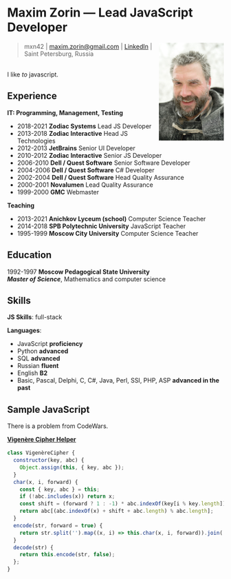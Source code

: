 # Maxim Zorin — **Lead JavaScript Developer**
<img align="right" width="30%" src="mxn42-photo.jpg">

<blockquote>
mxn42 | <a href="mailto:maxim.zorin@gmail.com">maxim.zorin@gmail.com</a> | <a href="https://www.linkedin.com/in/maximzorin/">LinkedIn</a> | Saint Petersburg, Russia
</blockquote>

\
I like _to_ javascript.

## Experience

**IT: Programming, Management, Testing**
- 2018-2021 **Zodiac Systems** Lead JS Developer
- 2013-2018 **Zodiac Interactive** Head JS Technologies
- 2012-2013 **JetBrains** Senior UI Developer
- 2010-2012 **Zodiac Interactive** Senior JS Developer
- 2006-2010 **Dell / Quest Software** Senior Software Developer
- 2004-2006 **Dell / Quest Software** C# Developer
- 2002-2004 **Dell / Quest Software** Head Quality Assurance
- 2000-2001 **Novalumen** Lead Quality Assurance
- 1999-2000 **GMC** Webmaster

**Teaching**
- 2013-2021 **Anichkov Lyceum (school)** Computer Science Teacher
- 2014-2018 **SPB Polytechnic University** JavaScript Teacher
- 1995-1999 **Moscow City University** Computer Science Teacher

## Education

1992-1997 **Moscow Pedagogical State University** \
_**Master of Science**_, Mathematics and computer science

## Skills

**JS Skills**: full-stack

**Languages**:
- JavaScript **proficiency**
- Python **advanced**
- SQL **advanced**
- Russian **fluent**
- English **B2**
- Basic, Pascal, Delphi, C, C#, Java, Perl, SSI, PHP, ASP **advanced in the past**

## Sample JavaScript

There is a problem from CodeWars.

**[Vigenère Cipher Helper](https://www.codewars.com/kata/52d1bd3694d26f8d6e0000d3)**
```javascript
class VigenèreCipher {
  constructor(key, abc) {
    Object.assign(this, { key, abc });
  }
  char(x, i, forward) {
    const { key, abc } = this;
    if (!abc.includes(x)) return x;
    const shift = (forward ? 1 : -1) * abc.indexOf(key[i % key.length]);
    return abc[(abc.indexOf(x) + shift + abc.length) % abc.length];
  }
  encode(str, forward = true) {
    return str.split('').map((x, i) => this.char(x, i, forward)).join('');
  }
  decode(str) {
    return this.encode(str, false);
  };
}
```
